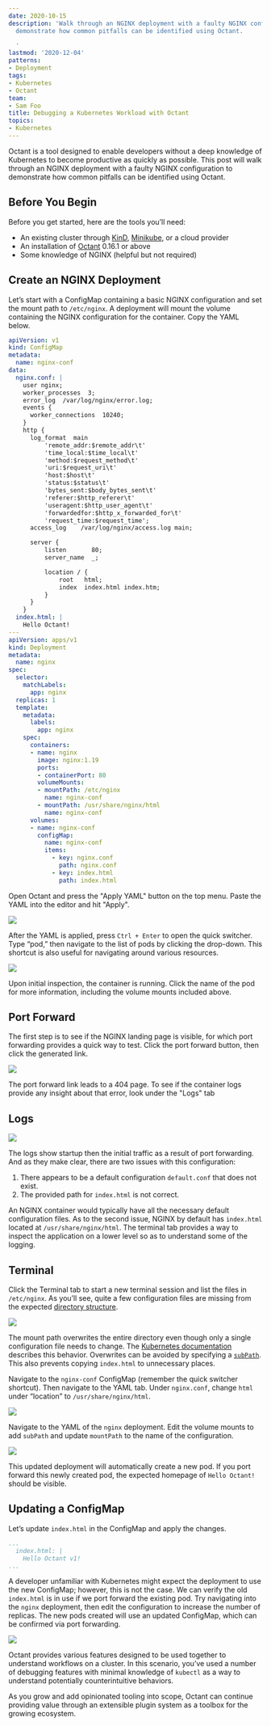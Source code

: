 ```yaml
---
date: 2020-10-15
description: 'Walk through an NGINX deployment with a faulty NGINX configuration to
  demonstrate how common pitfalls can be identified using Octant.

  '
lastmod: '2020-12-04'
patterns:
- Deployment
tags:
- Kubernetes
- Octant
team:
- Sam Foo
title: Debugging a Kubernetes Workload with Octant
topics:
- Kubernetes
---
```


Octant is a tool designed to enable developers without a deep knowledge of Kubernetes to become productive as quickly as possible. This post will walk through an NGINX deployment with a faulty NGINX configuration to demonstrate how common pitfalls can be identified using Octant. 

## Before You Begin

Before you get started, here are the  tools you’ll need:

- An existing cluster through [KinD](https://kind.sigs.k8s.io/docs/user/quick-start/), [Minikube](https://kubernetes.io/docs/tasks/tools/install-minikube/), or a cloud provider
- An installation of [Octant](https://github.com/vmware-tanzu/octant/releases) 0.16.1 or above
- Some knowledge of NGINX  (helpful but not required)

## Create an NGINX Deployment

Let’s start with a ConfigMap containing a basic NGINX configuration and set the mount path to `/etc/nginx`. A deployment will mount the volume containing the NGINX configuration for the container. Copy the YAML below.

```yaml
apiVersion: v1
kind: ConfigMap
metadata:
  name: nginx-conf
data:
  nginx.conf: |
    user nginx;
    worker_processes  3;
    error_log  /var/log/nginx/error.log;
    events {
      worker_connections  10240;
    }
    http {
      log_format  main
          'remote_addr:$remote_addr\t'
          'time_local:$time_local\t'
          'method:$request_method\t'
          'uri:$request_uri\t'
          'host:$host\t'
          'status:$status\t'
          'bytes_sent:$body_bytes_sent\t'
          'referer:$http_referer\t'
          'useragent:$http_user_agent\t'
          'forwardedfor:$http_x_forwarded_for\t'
          'request_time:$request_time';
      access_log	/var/log/nginx/access.log main;

      server {
          listen       80;
          server_name  _;

          location / {
              root   html;
              index  index.html index.htm;
          }
      }
    }
  index.html: |
    Hello Octant!
---
apiVersion: apps/v1
kind: Deployment
metadata:
  name: nginx
spec:
  selector:
    matchLabels:
      app: nginx
  replicas: 1
  template:
    metadata:
      labels:
        app: nginx
    spec:
      containers:
      - name: nginx
        image: nginx:1.19
        ports:
        - containerPort: 80
        volumeMounts:
        - mountPath: /etc/nginx
          name: nginx-conf
        - mountPath: /usr/share/nginx/html
          name: nginx-conf
      volumes:
      - name: nginx-conf
        configMap:
          name: nginx-conf
          items:
            - key: nginx.conf
              path: nginx.conf
            - key: index.html
              path: index.html
```

Open Octant and press the "Apply YAML" button on the top menu. Paste the YAML into the editor and hit "Apply".

![](/images/blogs/octant-debugging/octant-debugging4.png)

After the YAML is applied, press `Ctrl + Enter` to open the quick switcher. Type “pod,” then navigate to the list of pods by clicking the drop-down. This shortcut is also useful for navigating around various resources.

![](/images/blogs/octant-debugging/octant-debugging1.png) 

Upon initial inspection, the container is running. Click the name of the pod  for more information, including the volume mounts included above.

## Port Forward

The first step is to see if the NGINX landing page is visible, for which port forwarding provides a quick way to test. Click the port forward button, then click the generated link.

![](/images/blogs/octant-debugging/octant-debugging3.png) 

The port forward link leads to a 404 page. To see if the container logs provide any insight about that error, look under the "Logs" tab

## Logs

![](/images/blogs/octant-debugging/octant-debugging7.png)
 
The logs show startup then the initial traffic as a result of port forwarding. And as they make clear, there are two issues with this configuration:

1. There appears to be a default configuration `default.conf` that does not exist.
2. The provided path for `index.html` is not correct.

An NGINX container would typically have all the necessary default configuration files. As to the second issue, NGINX by default has `index.html `located at `/usr/share/nginx/html`. The terminal tab provides a way to inspect the application on a lower level so as to understand some of the logging.

## Terminal

Click the Terminal tab to start a new terminal session and list the files in `/etc/nginx`.  As you’ll see, quite a few configuration files are missing from the expected [directory structure](https://wiki.debian.org/Nginx/DirectoryStructure).

![](/images/blogs/octant-debugging/octant-debugging6.png)

The mount path overwrites the entire directory even though only a single configuration file needs to change. The [Kubernetes documentation](https://kubernetes.io/docs/tasks/configure-pod-container/configure-pod-configmap/#add-configmap-data-to-a-volume) describes this behavior. Overwrites can be avoided by specifying a [`subPath`](https://kubernetes.io/docs/concepts/storage/volumes/#using-subpath). This also prevents copying `index.html` to unnecessary places.

Navigate to the `nginx-conf` ConfigMap (remember the quick switcher shortcut). Then navigate to the YAML tab. Under `nginx.conf`, change `html` under “location” to `/usr/share/nginx/html`.

![](/images/blogs/octant-debugging/octant-debugging8.png)

Navigate to the YAML of the `nginx` deployment. Edit the volume mounts to add `subPath` and update `mountPath` to the name of the configuration.

![](/images/blogs/octant-debugging/octant-debugging5.png)

This updated deployment will automatically create a new pod. If you port forward this newly created pod, the expected homepage of `Hello Octant!` should be visible.

## Updating a ConfigMap

Let’s update `index.html` in the ConfigMap and apply the changes.

```yaml
...
  index.html: |
    Hello Octant v1!
...
```

A developer unfamiliar with Kubernetes might expect the deployment to use the new ConfigMap; however, this is not the case. We can verify the old `index.html` is in use if we port forward the existing pod. Try navigating into the `nginx` deployment, then edit the configuration to increase the number of replicas. The new pods created will use an updated ConfigMap, which can be confirmed via port forwarding.

![](/images/blogs/octant-debugging/octant-debugging2.png)
 
Octant provides various features designed to be used together to understand workflows on a cluster. In this scenario, you’ve used a number of debugging features with minimal knowledge of `kubectl` as a way to understand potentially counterintuitive behaviors.

As you grow and add opinionated tooling into scope, Octant can continue providing value through an extensible plugin system as a toolbox for the growing ecosystem.